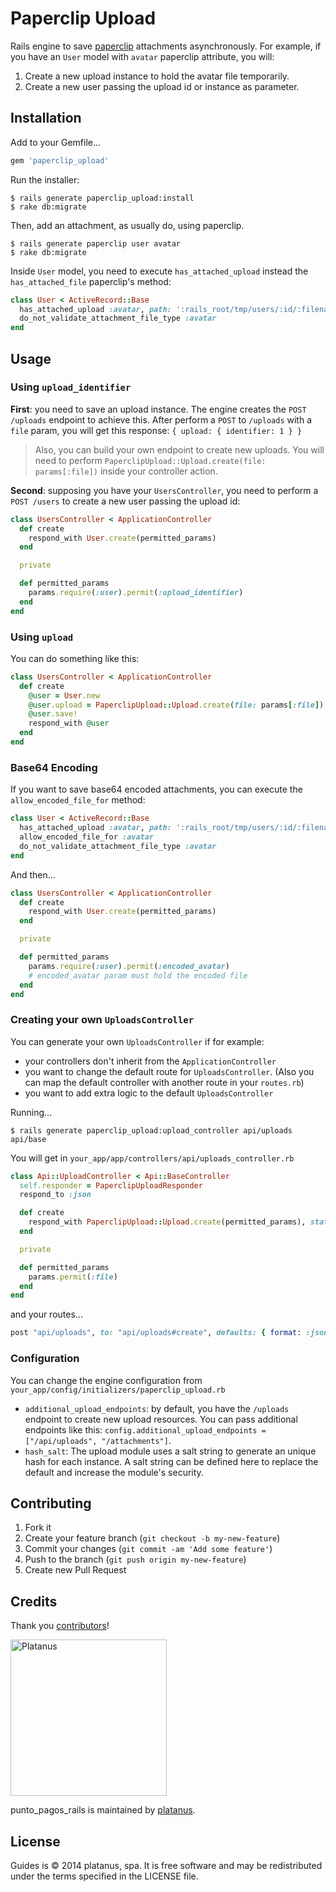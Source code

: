 # Paperclip Upload

Rails engine to save [paperclip](https://github.com/thoughtbot/paperclip) attachments asynchronously. For example, if you have an `User` model with `avatar` paperclip attribute, you will:

1. Create a new upload instance to hold the avatar file temporarily.
1. Create a new user passing the upload id or instance as parameter.

## Installation

Add to your Gemfile...

```ruby
gem 'paperclip_upload'
```

Run the installer:

```shell
$ rails generate paperclip_upload:install
$ rake db:migrate
```

Then, add an attachment, as usually do, using paperclip.

```shell
$ rails generate paperclip user avatar
$ rake db:migrate
```

Inside `User` model, you need to execute `has_attached_upload` instead the `has_attached_file` paperclip's method:

```ruby
class User < ActiveRecord::Base
  has_attached_upload :avatar, path: ':rails_root/tmp/users/:id/:filename'
  do_not_validate_attachment_file_type :avatar
end
```

## Usage

### Using `upload_identifier`

**First**: you need to save an upload instance.
The engine creates the `POST /uploads` endpoint to achieve this.
After perform a `POST` to `/uploads` with a `file` param, you will get this response: `{ upload: { identifier: 1 } }`

> Also, you can build your own endpoint to create new uploads. You will need to perform `PaperclipUpload::Upload.create(file: params[:file])` inside your controller action.

**Second**: supposing you have your `UsersController`, you need to perform a `POST /users` to create a new user passing the upload id:

```ruby
class UsersController < ApplicationController
  def create
    respond_with User.create(permitted_params)
  end

  private

  def permitted_params
    params.require(:user).permit(:upload_identifier)
  end
end
```

### Using `upload`

You can do something like this:

```ruby
class UsersController < ApplicationController
  def create
    @user = User.new
    @user.upload = PaperclipUpload::Upload.create(file: params[:file])
    @user.save!
    respond_with @user
  end
end
```

### Base64 Encoding

If you want to save base64 encoded attachments, you can execute the `allow_encoded_file_for` method:

```ruby
class User < ActiveRecord::Base
  has_attached_upload :avatar, path: ':rails_root/tmp/users/:id/:filename'
  allow_encoded_file_for :avatar
  do_not_validate_attachment_file_type :avatar
end
```

And then...

```ruby
class UsersController < ApplicationController
  def create
    respond_with User.create(permitted_params)
  end

  private

  def permitted_params
    params.require(:user).permit(:encoded_avatar)
    # encoded_avatar param must hold the encoded file
  end
end
```

### Creating your own `UploadsController`

You can generate your own `UploadsController` if for example:

* your controllers don't inherit from the `ApplicationController`
* you want to change the default route for `UploadsController`. (Also you can map the default controller with another route in your `routes.rb`)
* you want to add extra logic to the default `UploadsController`

Running...

```shell
$ rails generate paperclip_upload:upload_controller api/uploads api/base
```

You will get in `your_app/app/controllers/api/uploads_controller.rb`

```ruby
class Api::UploadController < Api::BaseController
  self.responder = PaperclipUploadResponder
  respond_to :json

  def create
    respond_with PaperclipUpload::Upload.create(permitted_params), status: :created
  end

  private

  def permitted_params
    params.permit(:file)
  end
end
```

and your routes...

```ruby
post "api/uploads", to: "api/uploads#create", defaults: { format: :json }
```

### Configuration

You can change the engine configuration from `your_app/config/initializers/paperclip_upload.rb`

* `additional_upload_endpoints`: by default, you have the `/uploads` endpoint to create new upload resources. You can pass additional endpoints like this: `config.additional_upload_endpoints = ["/api/uploads", "/attachments"]`.
* `hash_salt`: The upload module uses a salt string to generate an unique hash for each instance. A salt string can be defined here to replace the default and increase the module's security.

## Contributing

1. Fork it
2. Create your feature branch (`git checkout -b my-new-feature`)
3. Commit your changes (`git commit -am 'Add some feature'`)
4. Push to the branch (`git push origin my-new-feature`)
5. Create new Pull Request

## Credits

Thank you [contributors](https://github.com/platanus/punto_pagos_rails/graphs/contributors)!

<img src="http://platan.us/gravatar_with_text.png" alt="Platanus" width="250"/>

punto_pagos_rails is maintained by [platanus](http://platan.us).

## License

Guides is © 2014 platanus, spa. It is free software and may be redistributed under the terms specified in the LICENSE file.
